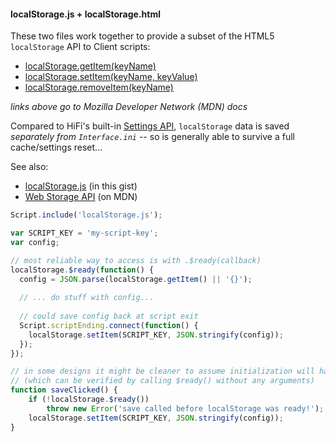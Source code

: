 #### localStorage.js + localStorage.html

These two files work together to provide a subset of the HTML5 `localStorage` API to Client scripts:

* [localStorage.getItem(keyName)](https://developer.mozilla.org/en-US/docs/Web/API/Storage/getItem)
* [localStorage.setItem(keyName, keyValue)](https://developer.mozilla.org/en-US/docs/Web/API/Storage/setItem)
* [localStorage.removeItem(keyName)](https://developer.mozilla.org/en-US/docs/Web/API/Storage/removeItem)

*links above go to Mozilla Developer Network (MDN) docs*

Compared to HiFi's built-in [Settings API](https://readme.highfidelity.com/docs/settings-api), `localStorage` data is saved *separately from `Interface.ini`* -- so is generally able to survive a full cache/settings reset...

See also:

* [localStorage.js](#file-localstorage-js) (in this gist)
* [Web Storage API](https://developer.mozilla.org/en-US/docs/Web/API/Storage) (on MDN)

```javascript
Script.include('localStorage.js');

var SCRIPT_KEY = 'my-script-key';
var config;

// most reliable way to access is with .$ready(callback)
localStorage.$ready(function() {
  config = JSON.parse(localStorage.getItem() || '{}');
  
  // ... do stuff with config...
  
  // could save config back at script exit
  Script.scriptEnding.connect(function() {
    localStorage.setItem(SCRIPT_KEY, JSON.stringify(config));
  });
});

// in some designs it might be cleaner to assume initialization will have completed
// (which can be verified by calling $ready() without any arguments)
function saveClicked() {
    if (!localStorage.$ready())
        throw new Error('save called before localStorage was ready!');
    localStorage.setItem(SCRIPT_KEY, JSON.stringify(config));
}
```
